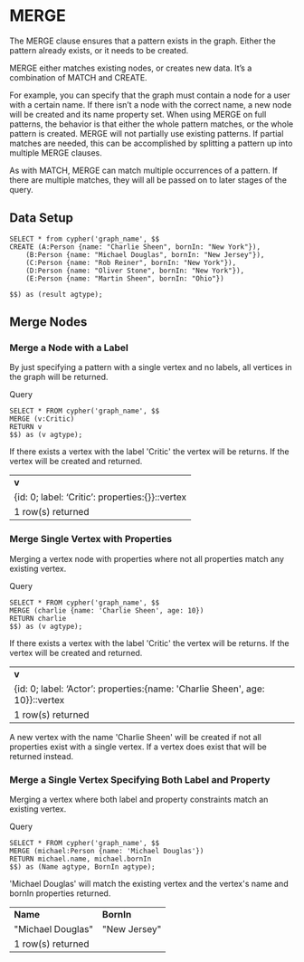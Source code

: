 # MERGE

The MERGE clause ensures that a pattern exists in the graph. Either the pattern already exists, or it needs to be created.


MERGE either matches existing nodes, or creates new data. It’s a combination of MATCH and CREATE.

For example, you can specify that the graph must contain a node for a user with a certain name. If there isn’t a node with the correct name, a new node will be created and its name property set. When using MERGE on full patterns, the behavior is that either the whole pattern matches, or the whole pattern is created. MERGE will not partially use existing patterns. If partial matches are needed, this can be accomplished by splitting a pattern up into multiple MERGE clauses.

As with MATCH, MERGE can match multiple occurrences of a pattern. If there are multiple matches, they will all be passed on to later stages of the query.

## Data Setup

```
SELECT * from cypher('graph_name', $$
CREATE (A:Person {name: "Charlie Sheen", bornIn: "New York"}),
    (B:Person {name: "Michael Douglas", bornIn: "New Jersey"}),
    (C:Person {name: "Rob Reiner", bornIn: "New York"}),
    (D:Person {name: "Oliver Stone", bornIn: "New York"}),
    (E:Person {name: "Martin Sheen", bornIn: "Ohio"})

$$) as (result agtype);
```

## Merge Nodes

### Merge a Node with a Label

By just specifying a pattern with a single vertex and no labels, all vertices in the graph will be returned.

Query

```
SELECT * FROM cypher('graph_name', $$
MERGE (v:Critic)
RETURN v
$$) as (v agtype);
```

If there exists a vertex with the label 'Critic' the vertex will be returns. If the vertex will be created and returned.

<table>
  <tr>
   <td><strong>v</strong>
   </td>
  </tr>
  <tr>
   <td>{id: 0; label: ‘Critic’: properties:{}}::vertex
   </td>
  </tr>
  <tr>
   <td>1 row(s) returned
   </td>
  </tr>
</table>


### Merge Single Vertex with Properties

Merging a vertex node with properties where not all properties match any existing vertex.

Query

```
SELECT * FROM cypher('graph_name', $$
MERGE (charlie {name: 'Charlie Sheen', age: 10})
RETURN charlie
$$) as (v agtype);
```

If there exists a vertex with the label 'Critic' the vertex will be returns. If the vertex will be created and returned.

<table>
  <tr>
   <td><strong>v</strong>
   </td>
  </tr>
  <tr>
   <td>{id: 0; label: ‘Actor’: properties:{name: 'Charlie Sheen', age: 10}}::vertex
   </td>
  </tr>
  <tr>
   <td>1 row(s) returned
   </td>
  </tr>
</table>

A new vertex with the name 'Charlie Sheen' will be created if not all properties exist with a single vertex. If a vertex does exist that will be returned instead.


### Merge a Single Vertex Specifying Both Label and Property

Merging a vertex where both label and property constraints match an existing vertex.

Query

```
SELECT * FROM cypher('graph_name', $$
MERGE (michael:Person {name: 'Michael Douglas'})
RETURN michael.name, michael.bornIn
$$) as (Name agtype, BornIn agtype);
```

'Michael Douglas' will match the existing vertex and the vertex's name and bornIn properties returned.

<table>
  <tr>
   <td><strong>Name</strong></td>
   <td><strong>BornIn</strong></td>
  </tr>
  <tr>
   <td>"Michael Douglas"</td>
   <td>"New Jersey"</td>
  </tr>
  <tr>
   <td>1 row(s) returned</td>
  </tr>
</table>
